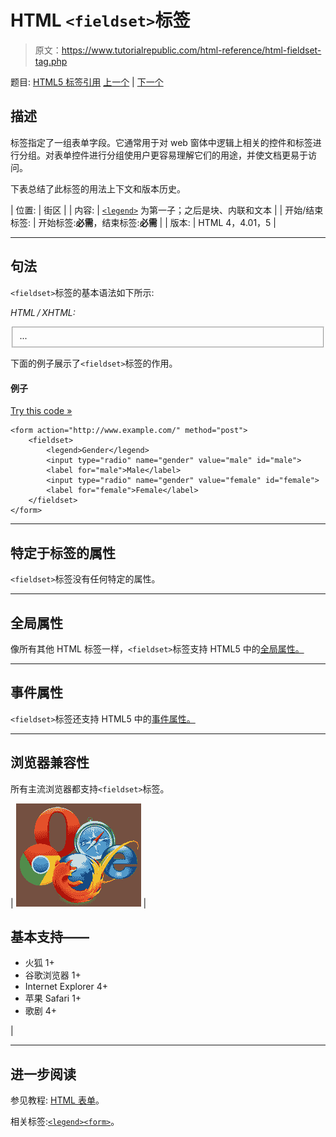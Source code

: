 # HTML `<fieldset>`标签

> 原文：<https://www.tutorialrepublic.com/html-reference/html-fieldset-tag.php>

题目: [HTML5 标签引用](html5-tags.php) [上一个](html5-embed-tag.php) | [下一个](html5-figcaption-tag.php)

## 描述

标签指定了一组表单字段。它通常用于对 web 窗体中逻辑上相关的控件和标签进行分组。对表单控件进行分组使用户更容易理解它们的用途，并使文档更易于访问。

下表总结了此标签的用法上下文和版本历史。

| 位置: | 街区 |
| 内容: | [`<legend>`](html-legend-tag.php) 为第一子；之后是块、内联和文本 |
| 开始/结束标签: | 开始标签:**必需**，结束标签:**必需** |
| 版本: | HTML 4，4.01，5 |

* * *

## 句法

`<fieldset>`标签的基本语法如下所示:

*HTML / XHTML:* <fieldset> ... </fieldset>

下面的例子展示了`<fieldset>`标签的作用。

#### 例子

[Try this code »](../codelab.php?topic=html&file=fieldset-tag "Try this code using online Editor")

```
<form action="http://www.example.com/" method="post">
    <fieldset>
        <legend>Gender</legend>
        <input type="radio" name="gender" value="male" id="male">
        <label for="male">Male</label>
        <input type="radio" name="gender" value="female" id="female">
        <label for="female">Female</label>
    </fieldset>
</form>
```

* * *

## 特定于标签的属性

`<fieldset>`标签没有任何特定的属性。

* * *

## 全局属性

像所有其他 HTML 标签一样，`<fieldset>`标签支持 HTML5 中的[全局属性。](html5-global-attributes.php)

* * *

## 事件属性

`<fieldset>`标签还支持 HTML5 中的[事件属性。](html5-event-attributes.php)

* * *

## 浏览器兼容性

所有主流浏览器都支持`<fieldset>`标签。

| ![Browsers Icon](img/e9331123c77668c1832e541c2fca1002.png) | 

## 基本支持——

*   火狐 1+
*   谷歌浏览器 1+
*   Internet Explorer 4+
*   苹果 Safari 1+
*   歌剧 4+

 |

* * *

## 进一步阅读

参见教程: [HTML 表单](../html-tutorial/html-forms.php)。

相关标签:[`<legend>`](html-legend-tag.php)[`<form>`](html-form-tag.php)。

</fieldset>